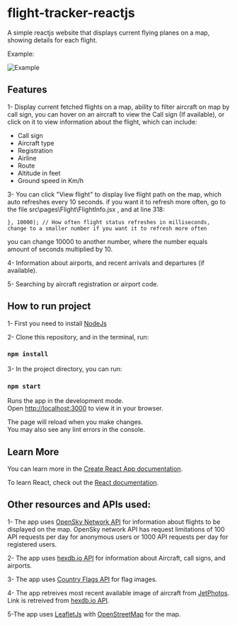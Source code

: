 # flight-tracker-reactjs
A simple reactjs website that displays current flying planes on a map, showing details for each flight.

Example:

![Example](https://raw.githubusercontent.com/reemrizzk/flight-tracker-reactjs/main/example1.png)

## Features

1- Display current fetched flights on a map, ability to filter aircraft on map by call sign, you can hover on an aircraft to view the Call sign (If available), or click on it to view information about the flight, which can include:
- Call sign
- Aircraft type
- Registration
- Airline
- Route
- Altitude in feet
- Ground speed in Km/h

3- You can click "View flight" to display live flight path on the map, which auto refreshes every 10 seconds. if you want it to refresh more often, go to the file src\pages\Flight\FlightInfo.jsx ,  and at line 318: 
```
}, 10000); // How often flight status refreshes in milliseconds, change to a smaller number if you want it to refresh more often
```
you can change 10000 to another number, where the number equals amount of seconds multiplied by 10.

4- Information about airports, and recent arrivals and departures (if available).

5- Searching by aircraft registration or airport code.

## How to run project

1- First you need to install [NodeJs](https://nodejs.org/en/)

2- Clone this repository, and in the terminal, run:

### `npm install`

3- In the project directory, you can run:

### `npm start`

Runs the app in the development mode.\
Open [http://localhost:3000](http://localhost:3000) to view it in your browser.

The page will reload when you make changes.\
You may also see any lint errors in the console.

## Learn More

You can learn more in the [Create React App documentation](https://facebook.github.io/create-react-app/docs/getting-started).

To learn React, check out the [React documentation](https://reactjs.org/).

## Other resources and APIs used:

1- The app uses [OpenSky Network API](https://opensky-network.org/) for information about flights to be displayed on the map. OpenSky network API has request limitations of 100 API requests per day for anonymous users or 1000 API requests per day for registered users.

2- The app uses [hexdb.io API](https://hexdb.io/) for information about Aircraft, call signs, and airports.

3- The app uses [Country Flags API](https://countryflagsapi.com) for flag images.

4- The app retreives most recent available image of aircraft from [JetPhotos](http://jetphotos.com/). Link is retreived from [hexdb.io API](https://hexdb.io/).

5-The app uses [LeafletJs](https://leafletjs.com/) with [OpenStreetMap](https://www.openstreetmap.org/) for the map.
